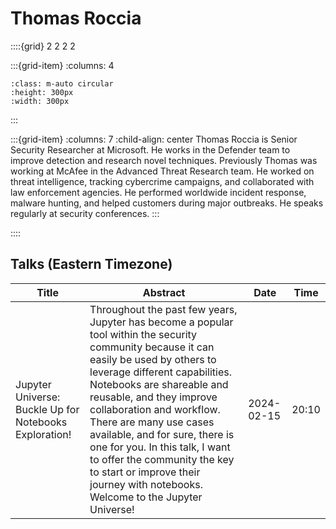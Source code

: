 # Thomas Roccia

::::{grid} 2 2 2 2

:::{grid-item}
:columns: 4

```{image} ../images/speakers/ThomasRoccia.png
:class: m-auto circular
:height: 300px
:width: 300px
```

:::

:::{grid-item}
:columns: 7
:child-align: center
Thomas Roccia is Senior Security Researcher at Microsoft. He works in the Defender team to improve detection and research novel techniques. Previously Thomas was working at McAfee in the Advanced Threat Research team. He worked on threat intelligence, tracking cybercrime campaigns, and collaborated with law enforcement agencies. He performed worldwide incident response, malware hunting, and helped customers during major outbreaks. He speaks regularly at security conferences.
:::

::::

## Talks (Eastern Timezone)

| Title | Abstract | Date | Time |
| ----- | -------- | ---- | ---- |
| Jupyter Universe: Buckle Up for Notebooks Exploration! | Throughout the past few years, Jupyter has become a popular tool within the security community because it can easily be used by others to leverage different capabilities. Notebooks are shareable and reusable, and they improve collaboration and workflow. There are many use cases available, and for sure, there is one for you. In this talk, I want to offer the community the key to start or improve their journey with notebooks. Welcome to the Jupyter Universe! | 2024-02-15 | 20:10 |
